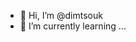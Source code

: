 - 👋 Hi, I’m @dimtsouk
- 🌱 I’m currently learning ...


<!---
dimtsouk/dimtsouk is a ✨ special ✨ repository because its `README.md` (this file) appears on your GitHub profile.
You can click the Preview link to take a look at your changes.
--->
